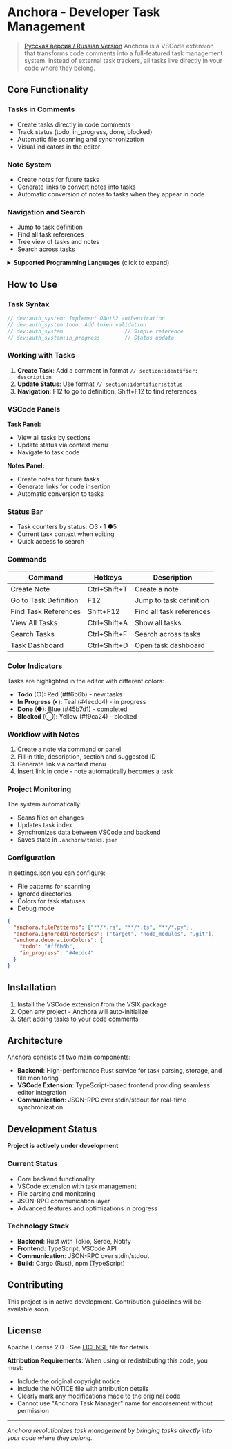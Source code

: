 # Anchora - Developer Task Management
> [Русская версия / Russian Version](doc/README_RU.md)
Anchora is a VSCode extension that transforms code comments into a full-featured task management system. Instead of external task trackers, all tasks live directly in your code where they belong.

## Core Functionality

### Tasks in Comments
- Create tasks directly in code comments
- Track status (todo, in_progress, done, blocked)
- Automatic file scanning and synchronization
- Visual indicators in the editor

### Note System
- Create notes for future tasks
- Generate links to convert notes into tasks
- Automatic conversion of notes to tasks when they appear in code

### Navigation and Search
- Jump to task definition
- Find all task references
- Tree view of tasks and notes
- Search across tasks

<details>
<summary><strong>Supported Programming Languages</strong> (click to expand)</summary>

### Anchora supports a wide range of programming languages:

- Rust (.rs), C (.c), C++ (.cpp, .cc, .cxx), C# (.cs), Go (.go)
- JavaScript (.js), TypeScript (.ts), JSX (.jsx), TSX (.tsx)
- HTML (.html), CSS (.css), SCSS (.scss), SASS (.sass), LESS (.less)
- Vue (.vue), Svelte (.svelte)
- Python (.py), Java (.java), PHP (.php), Ruby (.rb)
- Shell (.sh), PowerShell (.ps1), Batch (.bat, .cmd)
- Swift (.swift), Kotlin (.kt), Dart (.dart)
- Objective-C (.m, .mm)
- Haskell (.hs), F# (.fs), OCaml (.ml), Clojure (.clj), Elm (.elm)
- Java (.java), Kotlin (.kt), Scala (.scala), Clojure (.clj)
- Julia (.jl), R (.r), Lua (.lua), Perl (.pl, .pm)
- Erlang (.erl), Elixir (.ex, .exs)
- Docker (.dockerfile), Terraform (.tf), HCL (.hcl)
- YAML (.yaml, .yml), TOML (.toml), JSON (.json), XML (.xml)
- INI (.ini), CFG (.cfg), CONF (.conf)
- Markdown (.md), reStructuredText (.rst), LaTeX (.tex)
- SQL (.sql)
- Visual Basic (.vb)

</details>

## How to Use

### Task Syntax

```rust
// dev:auth_system: Implement OAuth2 authentication
// dev:auth_system:todo: Add token validation
// dev:auth_system                    // Simple reference
// dev:auth_system:in_progress        // Status update
```

### Working with Tasks

1. **Create Task**: Add a comment in format `// section:identifier: description`
2. **Update Status**: Use format `// section:identifier:status`
3. **Navigation**: F12 to go to definition, Shift+F12 to find references

### VSCode Panels

**Task Panel:**
- View all tasks by sections
- Update status via context menu
- Navigate to task code

**Notes Panel:**
- Create notes for future tasks
- Generate links for code insertion
- Automatic conversion to tasks

### Status Bar
- Task counters by status: ○3 ◐1 ●5
- Current task context when editing
- Quick access to search

### Commands

| Command | Hotkeys | Description |
|---------|---------|-------------|
| Create Note | Ctrl+Shift+T | Create a note |
| Go to Task Definition | F12 | Jump to task definition |
| Find Task References | Shift+F12 | Find all task references |
| View All Tasks | Ctrl+Shift+A | Show all tasks |
| Search Tasks | Ctrl+Shift+F | Search across tasks |
| Task Dashboard | Ctrl+Shift+D | Open task dashboard |

### Color Indicators

Tasks are highlighted in the editor with different colors:
- **Todo** (○): Red (#ff6b6b) - new tasks
- **In Progress** (◐): Teal (#4ecdc4) - in progress
- **Done** (●): Blue (#45b7d1) - completed
- **Blocked** (◯): Yellow (#f9ca24) - blocked

### Workflow with Notes

1. Create a note via command or panel
2. Fill in title, description, section and suggested ID
3. Generate link via context menu
4. Insert link in code - note automatically becomes a task

### Project Monitoring

The system automatically:
- Scans files on changes
- Updates task index
- Synchronizes data between VSCode and backend
- Saves state in `.anchora/tasks.json`

### Configuration

In settings.json you can configure:
- File patterns for scanning
- Ignored directories
- Colors for task statuses
- Debug mode

```json
{
  "anchora.filePatterns": ["**/*.rs", "**/*.ts", "**/*.py"],
  "anchora.ignoredDirectories": ["target", "node_modules", ".git"],
  "anchora.decorationColors": {
    "todo": "#ff6b6b",
    "in_progress": "#4ecdc4"
  }
}
```

## Installation

1. Install the VSCode extension from the VSIX package
2. Open any project - Anchora will auto-initialize
3. Start adding tasks to your code comments

## Architecture

Anchora consists of two main components:
- **Backend**: High-performance Rust service for task parsing, storage, and file monitoring
- **VSCode Extension**: TypeScript-based frontend providing seamless editor integration
- **Communication**: JSON-RPC over stdin/stdout for real-time synchronization

## Development Status

**Project is actively under development**

### Current Status
- Core backend functionality
- VSCode extension with task management
- File parsing and monitoring
- JSON-RPC communication layer
- Advanced features and optimizations in progress

### Technology Stack
- **Backend**: Rust with Tokio, Serde, Notify
- **Frontend**: TypeScript, VSCode API
- **Communication**: JSON-RPC over stdin/stdout
- **Build**: Cargo (Rust), npm (TypeScript)

## Contributing

This project is in active development. Contribution guidelines will be available soon.

## License

Apache License 2.0 - See [LICENSE](LICENSE) file for details.

**Attribution Requirements**: When using or redistributing this code, you must:
- Include the original copyright notice
- Include the NOTICE file with attribution details
- Clearly mark any modifications made to the original code
- Cannot use "Anchora Task Manager" name for endorsement without permission

---

*Anchora revolutionizes task management by bringing tasks directly into your code where they belong.*

